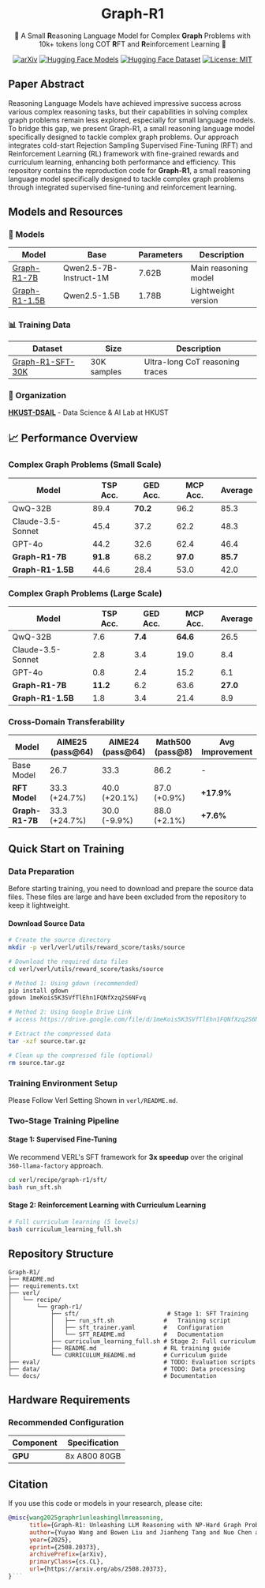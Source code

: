 <div align="center">

# Graph-R1

<div>
   🧠 A Small <strong>R</strong>easoning Language Model for Complex <strong>Graph</strong> Problems with 10k+ tokens long COT <strong>R</strong>FT and <strong>R</strong>einforcement Learning  🔗
</div>

</div>

<div align="center">

[![arXiv](https://img.shields.io/badge/arXiv-2508.20373v1-b31b1b)](https://arxiv.org/abs/2508.20373v1) [![Hugging Face Models](https://img.shields.io/badge/🤗%20Hugging%20Face-Models-blue)](https://huggingface.co/HKUST-DSAIL) [![Hugging Face Dataset](https://img.shields.io/badge/🤗%20Hugging%20Face-Dataset-green)](https://huggingface.co/datasets/HKUST-DSAIL/Graph-R1-SFT-30K) [![License: MIT](https://img.shields.io/badge/License-MIT-yellow.svg)](https://opensource.org/licenses/MIT)

</div>

## Paper Abstract

Reasoning Language Models have achieved impressive success across various complex reasoning tasks, but their capabilities in solving complex graph problems remain less explored, especially for small language models. To bridge this gap, we present Graph-R1, a small reasoning language model specifically designed to tackle complex graph problems. Our approach integrates cold-start Rejection Sampling Supervised Fine-Tuning (RFT) and Reinforcement Learning (RL) framework with fine-grained rewards and curriculum learning, enhancing both performance and efficiency.
This repository contains the reproduction code for **Graph-R1**, a small reasoning language model specifically designed to tackle complex graph problems through integrated supervised fine-tuning and reinforcement learning.

## Models and Resources

### 🎯 Models

| Model                                                             | Base                   | Parameters | Description          |
| ----------------------------------------------------------------- | ---------------------- | ---------- | -------------------- |
| [Graph-R1-7B](https://huggingface.co/HKUST-DSAIL/Graph-R1-7B)     | Qwen2.5-7B-Instruct-1M | 7.62B      | Main reasoning model |
| [Graph-R1-1.5B](https://huggingface.co/HKUST-DSAIL/Graph-R1-1.5B) | Qwen2.5-1.5B           | 1.78B      | Lightweight version  |

### 📊 Training Data

| Dataset                                                                          | Size        | Description                     |
| -------------------------------------------------------------------------------- | ----------- | ------------------------------- |
| [Graph-R1-SFT-30K](https://huggingface.co/datasets/HKUST-DSAIL/Graph-R1-SFT-30K) | 30K samples | Ultra-long CoT reasoning traces |

### 🏢 Organization

[**HKUST-DSAIL**](https://huggingface.co/HKUST-DSAIL) - Data Science & AI Lab at HKUST

</div>

## 📈 Performance Overview

### Complex Graph Problems (Small Scale)

| Model             | TSP Acc. | GED Acc. | MCP Acc. | Average  |
| ----------------- | -------- | -------- | -------- | -------- |
| QwQ-32B           | 89.4     | **70.2**     | 96.2     | 85.3 |
| Claude-3.5-Sonnet | 45.4     | 37.2     | 62.2     | 48.3     |
| GPT-4o            | 44.2     | 32.6     | 62.4     | 46.4     |
| **Graph-R1-7B**   | **91.8** | 68.2 | **97.0** | **85.7** |
| **Graph-R1-1.5B** | 44.6     | 28.4     | 53.0     | 42.0     |

### Complex Graph Problems (Large Scale)

| Model             | TSP Acc. | GED Acc. | MCP Acc. | Average  |
| ----------------- | -------- | -------- | -------- | -------- |
| QwQ-32B           | 7.6      | **7.4**  | **64.6** | 26.5 |
| Claude-3.5-Sonnet | 2.8      | 3.4      | 19.0     | 8.4      |
| GPT-4o            | 0.8      | 2.4      | 15.2     | 6.1      |
| **Graph-R1-7B**   | **11.2** | 6.2      | 63.6     | **27.0** |
| **Graph-R1-1.5B** | 1.8      | 3.4      | 21.4     | 8.9      |

### Cross-Domain Transferability

| Model           | AIME25 (pass@64) | AIME24 (pass@64) | Math500 (pass@8) | Avg Improvement |
| --------------- | ---------------- | ---------------- | ---------------- | --------------- |
| Base Model      | 26.7             | 33.3             | 86.2             | -               |
| **RFT Model**   | 33.3 (+24.7%)    | 40.0 (+20.1%)    | 87.0 (+0.9%)     | **+17.9%**      |
| **Graph-R1-7B** | 33.3 (+24.7%)    | 30.0 (-9.9%)     | 88.0 (+2.1%)     | **+7.6%**       |

## Quick Start on Training

### Data Preparation

Before starting training, you need to download and prepare the source data files. These files are large and have been excluded from the repository to keep it lightweight.

#### Download Source Data

```bash
# Create the source directory
mkdir -p verl/verl/utils/reward_score/tasks/source

# Download the required data files
cd verl/verl/utils/reward_score/tasks/source

# Method 1: Using gdown (recommended)
pip install gdown
gdown 1meKois5K3SVfTlEhn1FQNfXzq2S6NFvq

# Method 2: Using Google Drive Link
# access https://drive.google.com/file/d/1meKois5K3SVfTlEhn1FQNfXzq2S6NFvq/view?usp=sharing

# Extract the compressed data
tar -xzf source.tar.gz

# Clean up the compressed file (optional)
rm source.tar.gz
```

### Training Environment Setup

Please Follow Verl Setting Shown in `verl/README.md`.

### Two-Stage Training Pipeline

#### Stage 1: Supervised Fine-Tuning

We recommend VERL's SFT framework for **3x speedup** over the original `360-llama-factory` approach.

```bash
cd verl/recipe/graph-r1/sft/
bash run_sft.sh
```

#### Stage 2: Reinforcement Learning with Curriculum Learning

```bash
# Full curriculum learning (5 levels)
bash curriculum_learning_full.sh
```

## Repository Structure

```
Graph-R1/
├── README.md
├── requirements.txt
├── verl/
│   └── recipe/
│       └── graph-r1/
│           ├── sft/                         # Stage 1: SFT Training
│           │   ├── run_sft.sh              #   Training script
│           │   ├── sft_trainer.yaml        #   Configuration
│           │   └── SFT_README.md           #   Documentation
│           ├── curriculum_learning_full.sh # Stage 2: Full curriculum
│           ├── README.md                   # RL training guide
│           └── CURRICULUM_README.md        # Curriculum guide
├── eval/                                   # TODO: Evaluation scripts
├── data/                                   # TODO: Data processing
└── docs/                                   # Documentation
```

## Hardware Requirements

### Recommended Configuration

| Component | Specification |
| --------- | ------------- |
| **GPU**   | 8x A800 80GB  |

## Citation

If you use this code or models in your research, please cite:

```bibtex
@misc{wang2025graphr1unleashingllmreasoning,
      title={Graph-R1: Unleashing LLM Reasoning with NP-Hard Graph Problems}, 
      author={Yuyao Wang and Bowen Liu and Jianheng Tang and Nuo Chen and Yuhan Li and Qifan Zhang and Jia Li},
      year={2025},
      eprint={2508.20373},
      archivePrefix={arXiv},
      primaryClass={cs.CL},
      url={https://arxiv.org/abs/2508.20373}, 
}```
